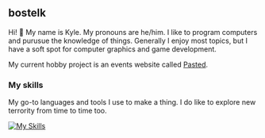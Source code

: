 ## bostelk

Hi! 👋 My name is Kyle. My pronouns are he/him. I like to program computers and purusue the knowledge of things. Generally I enjoy most topics, but I have a soft spot for computer graphics and game development.

My current hobby project is an events website called [Pasted](https://pasted.ca).

### My skills
My go-to languages and tools I use to make a thing. I do like to explore new terrority from time to time too.

[![My Skills](https://skillicons.dev/icons?i=cs,cpp,python,javascript,blender,django,godot,gradle,vim&theme=dark)](https://skillicons.dev)
